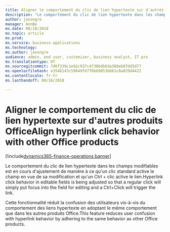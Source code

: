 ```yaml
---
title: Aligner le comportement du clic de lien hypertexte sur d'autres produits Office
description: "Le comportement du clic de lien hypertexte dans les champs modifiables est en cours d'ajustement de manière à ce qu'un clic standard active le champ en vue de sa modification et qu'un Ctrl + clic active le lien."
author: jasongre
manager: AnnBe
ms.date: 08/10/2018
ms.topic: article
ms.prod: 
ms.service: business-applications
ms.technology: 
ms.author: jasongre
audience: admin, end user, customizer, business analyst, IT pro
ms.translationtype: HT
ms.sourcegitcommit: 7d6f339c1e92c937c47306db6da360eb8fdd5d77
ms.openlocfilehash: e354b143c59649fd7f0b69853b661c0a029d4422
ms.contentlocale: fr-fr
ms.lasthandoff: 08/16/2018

---
```


# <a name="align-hyperlink-click-behavior-with-other-office-products"></a><span data-ttu-id="2942b-103">Aligner le comportement du clic de lien hypertexte sur d'autres produits Office</span><span class="sxs-lookup"><span data-stu-id="2942b-103">Align hyperlink click behavior with other Office products</span></span> 

[!include[dynamics365-finance-operations banner](../includes/dynamics365-finance-operations.md)]

<span data-ttu-id="2942b-104">Le comportement du clic de lien hypertexte dans les champs modifiables est en cours d'ajustement de manière à ce qu'un clic standard active le champ en vue de sa modification et qu'un Ctrl + clic active le lien.</span><span class="sxs-lookup"><span data-stu-id="2942b-104">Hyperlink click behavior in editable fields is being adjusted so that a regular click will simply put focus into the field for editing and a Ctrl+Click will trigger the link.</span></span>   

<span data-ttu-id="2942b-105">Cette fonctionnalité réduit la confusion des utilisateurs vis-à-vis du comportement des liens hypertexte en adoptant le même comportement que dans les autres produits Office.</span><span class="sxs-lookup"><span data-stu-id="2942b-105">This feature reduces user confusion with hyperlink behavior by adhering to the same behavior as other Office products.</span></span> 

